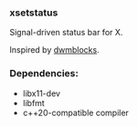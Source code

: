 ### xsetstatus
Signal-driven status bar for X.

Inspired by [dwmblocks](https://github.com/torrinfail/dwmblocks).

### Dependencies:
+ libx11-dev
+ libfmt
+ c++20-compatible compiler
